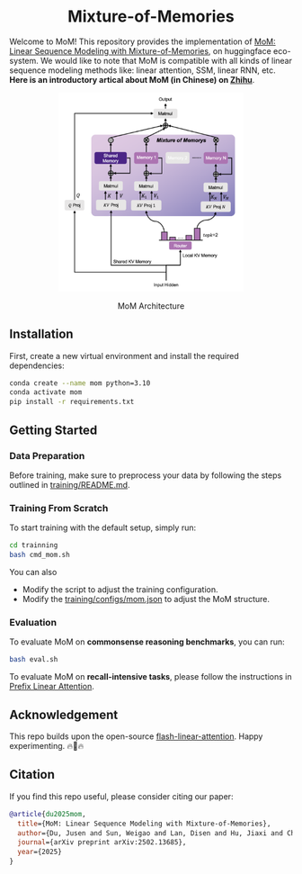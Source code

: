 <div align="center">

# Mixture-of-Memories

</div>

Welcome to MoM! This repository provides the implementation of [MoM: Linear Sequence Modeling with Mixture-of-Memories](https://arxiv.org/abs/2502.13685), on huggingface eco-system. We would like to note that MoM is compatible with all kinds of linear sequence modeling methods like: linear attention, SSM, linear RNN, etc. **Here is an introductory artical about MoM (in Chinese) on [Zhihu](https://zhuanlan.zhihu.com/p/25066090353)**.

<p align="center">
  <img src="assets/mom_fig1.png" width="65%" />
</p>
<div align="center">
MoM Architecture
</div>

## Installation

First, create a new virtual environment and install the required dependencies:
```bash
conda create --name mom python=3.10
conda activate mom
pip install -r requirements.txt
```

## Getting Started

### Data Preparation
Before training, make sure to preprocess your data by following the steps outlined in [training/README.md](training/README.md).

### Training From Scratch

To start training with the default setup, simply run:
```bash
cd trainning
bash cmd_mom.sh
```

You can also
- Modify the script to adjust the training configuration.
- Modify the [training/configs/mom.json](training/configs/mom.json) to adjust the MoM structure.

### Evaluation

To evaluate MoM on **commonsense reasoning benchmarks**, you can run:
```bash
bash eval.sh
```

To evaluate MoM on **recall-intensive tasks**, please follow the instructions in [Prefix Linear Attention](https://github.com/HazyResearch/prefix-linear-attention).

## Acknowledgement
This repo builds upon the open-source [flash-linear-attention](https://github.com/fla-org/flash-linear-attention). Happy experimenting. 🔥🚀🔥

## Citation
If you find this repo useful, please consider citing our paper:
```bib
@article{du2025mom,
  title={MoM: Linear Sequence Modeling with Mixture-of-Memories},
  author={Du, Jusen and Sun, Weigao and Lan, Disen and Hu, Jiaxi and Cheng, Yu},
  journal={arXiv preprint arXiv:2502.13685},
  year={2025}
}
```
